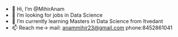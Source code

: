- 👋 Hi, I’m @MihirAnam
- 👀 I’m looking for jobs in Data Science
- 🌱 I’m currently learning Masters in Data Science from Itvedant
- 📫 Reach me->  mail: anammihir23@gmail.com  phone:8452861041

<!---
MihirAnam/MihirAnam is a ✨ special ✨ repository because its `README.md` (this file) appears on your GitHub profile.
You can click the Preview link to take a look at your changes.
--->
